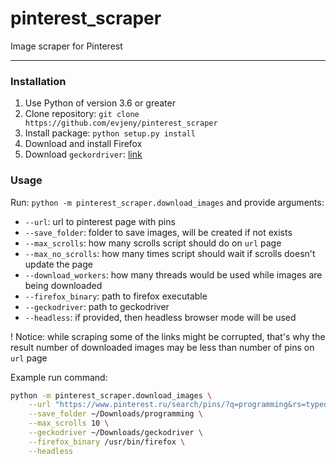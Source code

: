 # pinterest_scraper
Image scraper for Pinterest

***

### Installation

1. Use Python of version 3.6 or greater
2. Clone repository: `git clone https://github.com/evjeny/pinterest_scraper`
3. Install package: `python setup.py install`
4. Download and install Firefox
5. Download `geckordriver`: [link](https://github.com/mozilla/geckodriver/releases)

### Usage

Run: `python -m pinterest_scraper.download_images` and provide arguments:
* `--url`: url to pinterest page with pins
* `--save_folder`: folder to save images, will be created if not exists
* `--max_scrolls`: how many scrolls script should do on `url` page
* `--max_no_scrolls`: how many times script should wait if scrolls doesn't update the page
* `--download_workers`: how many threads would be used while images are being downloaded
* `--firefox_binary`: path to firefox executable
* `--geckodriver`: path to geckodriver
* `--headless`: if provided, then headless browser mode will be used

! Notice: while scraping some of the links might be corrupted, that's why the result number of downloaded images may be less than number of pins on `url` page

Example run command:
```bash
python -m pinterest_scraper.download_images \
    --url "https://www.pinterest.ru/search/pins/?q=programming&rs=typed&term_meta[]=programming%7Ctyped" \
    --save_folder ~/Downloads/programming \
    --max_scrolls 10 \
    --geckodriver ~/Downloads/geckodriver \
    --firefox_binary /usr/bin/firefox \
    --headless
```
